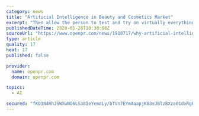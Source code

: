 ```yaml
---
category: news
title: "Artificial Intelligence in Beauty and Cosmetics Market"
excerpt: "Then allow the person to test and try on virtually everything from blushes and contouring to eyeshadows and winged eyeliner. Artificial intelligence apps can define skin-shades and brow shape that would work best for your face shape. Artificial Intelligence in Beauty and Cosmetics Market The Research Corporation report focuses Market Size ..."
publishedDateTime: 2020-01-28T10:30:00Z
sourceUrl: "https://www.openpr.com/news/1910717/why-artificial-intelligence-in-beauty-and-cosmetics-market-will"
type: article
quality: 17
heat: 17
published: false

provider:
  name: openpr.com
  domain: openpr.com

topics:
  - AI

secured: "fKQ3N4RhJSWXwNO6LS38IeYemdLy/bTVn7EYmAaapjK83eJBlzBXzo01dxRgPyOlVdxNuLoA0q7kXPupjQU94GRsPc5VJWFhUHiOYI1oxQwWli9z1dCsVcWBi6qDI8VRJFUl/8Tv03jlUxB3OaEcM6qNv7RMZGXB9M6r1HPKmtBCQFUoIeEUkdKZGgSP30obO9ZinN2PRpg7031inuXPxZp9WvePRvaud7k+RF5ahMi83Djz9a6ugGbEsDi8yzNtDHZFNoAuWZF5YHn6fyBQE9LhcgqfXNpPXyZ2Yc6UUi/WODLTChyBiLb9p0KDHxEV;wQ1eHV1ex2pgWjOM5Pz8tQ=="
---
```


